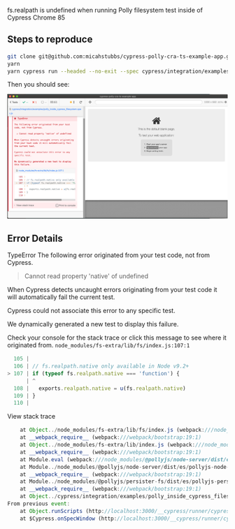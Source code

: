 fs.realpath is undefined when running Polly filesystem test inside of Cypress Chrome 85

## Steps to reproduce

```bash
git clone git@github.com:micahstubbs/cypress-polly-cra-ts-example-app.git
yarn
yarn cypress run --headed --no-exit --spec cypress/integration/examples/polly_inside_cypress_filesystem.spec.js
```

Then you should see:

![fs.realpath.native error](./error-small.png)

## Error Details

TypeError
The following error originated from your test code, not from Cypress.

> Cannot read property 'native' of undefined

When Cypress detects uncaught errors originating from your test code it will automatically fail the current test.

Cypress could not associate this error to any specific test.

We dynamically generated a new test to display this failure.

Check your console for the stack trace or click this message to see where it originated from.
`node_modules/fs-extra/lib/fs/index.js:107:1`

```js
  105 |
  106 | // fs.realpath.native only available in Node v9.2+
> 107 | if (typeof fs.realpath.native === 'function') {
      | ^
  108 |   exports.realpath.native = u(fs.realpath.native)
  109 | }
  110 |
```

View stack trace

```js
    at Object../node_modules/fs-extra/lib/fs/index.js (webpack:///node_modules/fs-extra/lib/fs/index.js:107:1)
    at __webpack_require__ (webpack:///webpack/bootstrap:19:1)
    at Object../node_modules/fs-extra/lib/index.js (webpack:///node_modules/fs-extra/lib/index.js:6:3)
    at __webpack_require__ (webpack:///webpack/bootstrap:19:1)
    at Module.eval (webpack:///node_modules/@pollyjs/node-server/dist/es/pollyjs-node-server.js:1:1)
    at Module../node_modules/@pollyjs/node-server/dist/es/pollyjs-node-server.js (http://localhost:3000/__cypress/tests?p=cypress/integration/examples/polly_inside_cypress_filesystem.spec.js:69091:31)
    at __webpack_require__ (webpack:///webpack/bootstrap:19:1)
    at Module../node_modules/@pollyjs/persister-fs/dist/es/pollyjs-persister-fs.js (webpack:///node_modules/@pollyjs/persister-fs/dist/es/pollyjs-persister-fs.js:1:1)
    at __webpack_require__ (webpack:///webpack/bootstrap:19:1)
    at Object../cypress/integration/examples/polly_inside_cypress_filesystem.spec.js (webpack:///cypress/integration/examples/polly_inside_cypress_filesystem.spec.js:3:1)
From previous event:
    at Object.runScripts (http://localhost:3000/__cypress/runner/cypress_runner.js:176807:29)
    at $Cypress.onSpecWindow (http://localhost:3000/__cypress/runner/cypress_runner.js:166278:21)
```
